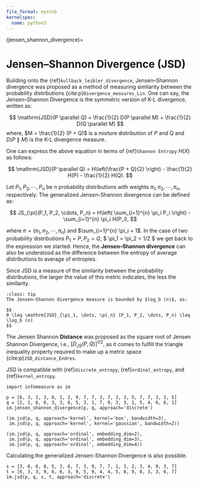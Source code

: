 ```yaml
---
file_format: mystnb
kernelspec:
  name: python3
---
```


(jensen_shannon_divergence)=
# Jensen–Shannon Divergence **(JSD)**
Building onto the {ref}`kullback_leibler_divergence`, Jensen–Shannon divergence was proposed as a method of measuring similarity between the probability distributions {cite:p}`Divergence_measures_Lin`.
One can say, the Jensen–Shannon Divergence is the symmetric version of K-L divergence, written as:

$$
\mathrm{JSD}(P \parallel Q) = \frac{1}{2} D(P \parallel M) + \frac{1}{2} D(Q \parallel M)
$$
where, $M = \frac{1}{2} (P + Q)$ is a mixture distribution of $P$ and $Q$ and $D(P \parallel M)$ is the K-L divergence measure.

One can express the above equation in terms of {ref}`Shannon Entropy` $H(X)$ as follows:

$$
\mathrm{JSD}(P \parallel Q) = H\left(\frac{P + Q}{2} \right) - \frac{1}{2} H(P) - \frac{1}{2} H(Q).
$$

 Let $P_1, P_2, \cdots, P_n$ be $n$ probability distributions with weights $\pi_1, \pi_2, \cdots, \pi_n$, respectively. The generalized Jensen-Shannon divergence can be defined as:

$$
JS_{\pi}(P_1, P_2, \cdots, P_n) = H\left( \sum_{i=1}^{n} \pi_i P_i \right) - \sum_{i=1}^{n} \pi_i H(P_i),
$$

where $\pi = (\pi_1, \pi_2, \cdots, \pi_n)$ and $\sum_{i=1}^{n} \pi_i = 1$.
In the case of two probability distributions $P_1 = P, P_2 =Q$, $ \pi_1 = \pi_2 = 1/2 $ we get back to the expression we started.
Hence, the **Jensen–Shannon divergence** can also be understood as the difference between the entropy of average distributions to average of entropies.

Since JSD is a measure of the similarity between the probability distributions, the larger the value of this metric indicates, the less the similarity.

```{admonition} Bound of Jensen–Shannon divergence
:class: tip
The Jensen–Shannon divergence measure is bounded by $log_b (n)$, as:

$$
0 \leq \mathrm{JSD}_{\pi_1, \dots, \pi_n} (P_1, P_2, \dots, P_n) \leq \log_b (n)
$$
```

The Jensen Shannon **Distance** was proposed as the square root of Jensen Shannon Divergence, i.e., $\left[ D_{JS}(P, Q) \right]^{1/2}$, as it comes to fulfill the triangle inequality property required to make up a metric space {cite:p}`JSD_distance_Endres`.

JSD is compatible with {ref}`discrete_entropy`, {ref}`ordinal_entropy`, and {ref}`kernel_entropy`.

```{code-cell}
import infomeasure as im

p = [6, 3, 1, 3, 8, 1, 2, 9, 7, 7, 3, 7, 3, 3, 5, 7, 7, 3, 3, 5]
q = [2, 1, 6, 6, 3, 3, 6, 5, 3, 1, 7, 9, 3, 3, 1, 5, 4, 6, 6, 1]
im.jensen_shannon_divergence(p, q, approach='discrete')
```

```{code-cell}
(im.jsd(p, q, approach='kernel', kernel='box', bandwidth=3),
 im.jsd(p, q, approach='kernel', kernel='gaussian', bandwidth=2))
```

```{code-cell}
(im.jsd(p, q, approach='ordinal', embedding_dim=2),
 im.jsd(p, q, approach='ordinal', embedding_dim=3),
 im.jsd(p, q, approach='ordinal', embedding_dim=4))
```

Calculating the generalized Jensen-Shannon Divergence is also possible.

```{code-cell}
s = [3, 6, 6, 8, 5, 3, 6, 7, 3, 9, 7, 7, 1, 3, 2, 3, 4, 9, 3, 7]
t = [6, 3, 3, 9, 6, 6, 3, 9, 5, 9, 4, 4, 5, 8, 9, 8, 3, 3, 6, 7]
im.jsd(p, q, s, t, approach='discrete')
```